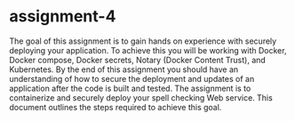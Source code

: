 # assignment-4
The goal of this assignment is to gain hands on experience with securely deploying your application. To achieve this you will be working with Docker, Docker compose, Docker secrets, Notary (Docker Content Trust), and Kubernetes. By the end of this assignment you should have an understanding of how to secure the deployment and updates of an application after the code is built and tested. The assignment is to containerize and securely deploy your spell checking Web service. This document outlines the steps required to achieve this goal.
